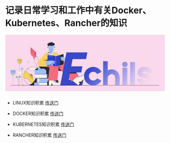 # 记录日常学习和工作中有关Docker、Kubernetes、Rancher的知识

<p align="center">
  <a>
   <img alt="Framework" src="ECHILS.PNG">
  </a>
</p>

###

- LINUX知识积累 [传送门](./linux/README.md)


- DOCKER知识积累 [传送门](./docker/README.md)


- KUBERNETES知识积累 [传送门](./kubernetes/README.md)


- RANCHER知识积累 [传送门](./rancher/README.md)

